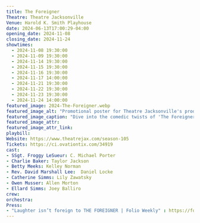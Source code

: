 ```yaml
---
title: The Foreigner
Theatre: Theatre Jacksonville
Venue: Harold K. Smith Playhouse
date: 2024-06-13T17:00:29-04:00
opening_date: 2024-11-08
closing_date: 2024-11-24
showtimes:
  - 2024-11-08 19:30:00
  - 2024-11-09 19:30:00
  - 2024-11-14 19:30:00
  - 2024-11-15 19:30:00
  - 2024-11-16 19:30:00
  - 2024-11-17 14:00:00
  - 2024-11-21 19:30:00
  - 2024-11-22 19:30:00
  - 2024-11-23 19:30:00
  - 2024-11-24 14:00:00
featured_image: 2024-The-Foreigner.webp
featured_image_alt: "Promotional poster for Theatre Jacksonville's production of 'The Foreigner' by Larry Shue, featuring a playful illustration with a cartoon face sporting a monocle and mustache, set against a background of a house and foliage. The imagery is whimsical and inviting, setting the stage for a comedy full of surprises, running from November 8-24, 2024."
featured_image_caption: "Dive into the comedic twists of 'The Foreigner' at Theatre Jacksonville, showing from November 8-24, 2024."
featured_image_attr: 
featured_image_attr_link: 
playbill:
Website: https://www.theatrejax.com/season-105
Tickets: https://ci.ovationtix.com/34919
cast:
- SSgt. Froggy LeSueur: C. Michael Porter
- Charlie Baker: Taylor Jackson
- Betty Meeks: Kelley Norman
- Rev. David Marshall Lee:  Daniel Locke
- Catherine Simms: Lily Zawatsky
- Owen Musser: Allen Morton
- Ellard Simms: Joey Balliro
crew:
orchestra:
Press:
- "Laughter isn’t foreign to THE FOREIGNER | Folio Weekly" : https://folioweekly.com/2024/11/12/laughter-isnt-foreign-to-the-foreigner/
---
```

